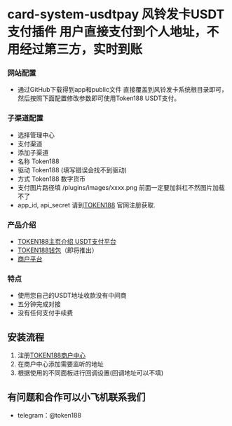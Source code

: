 # card-system-usdtpay 风铃发卡USDT支付插件 用户直接支付到个人地址，不用经过第三方，实时到账
### 网站配置
 - 通过GitHub下载得到app和public文件 直接覆盖到风铃发卡系统根目录即可，然后按照下面配置修改参数即可使用Token188 USDT支付。

### 子渠道配置
 - 选择管理中心
 - 支付渠道
 - 添加子渠道
 - 名称 Token188
 - 驱动 Token188 (填写错误会找不到驱动)
 - 方式 Token188 数字货币
 - 支付图片路径填 /plugins/images/xxxx.png 前面一定要加斜杠不然图片加载不了
 - app_id, api_secret  请到[TOKEN188](https://www.token188.com/) 官网注册获取.

### 产品介绍

 - [TOKEN188主页介绍 USDT支付平台](https://www.token188.com)
 - [TOKEN188钱包](https://www.token188.com)（即将推出）
 - [商户平台](https://www.token188.com/manager)
### 特点
 - 使用您自己的USDT地址收款没有中间商
 - 五分钟完成对接
 - 没有任何支付手续费

## 安装流程
1. 注册[TOKEN188商户中心](https://www.token188.com/manager)
2. 在商户中心添加需要监听的地址
3. 根据使用的不同面板进行回调设置(回调地址可以不填)


## 有问题和合作可以小飞机联系我们
 - telegram：@token188
